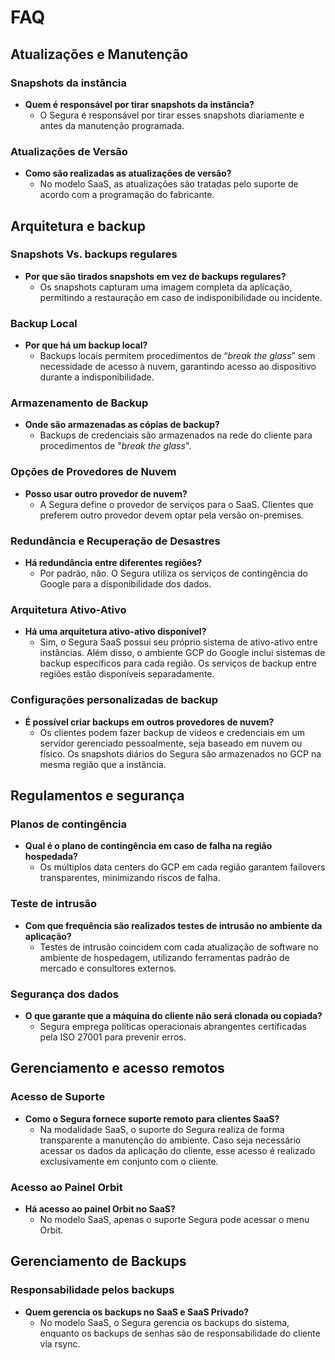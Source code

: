 # FAQ

## Atualizações e Manutenção 

### Snapshots da instância

- **Quem é responsável por tirar snapshots da instância?**   
  - O Segura é responsável por tirar esses snapshots diariamente e antes da manutenção programada.

### Atualizações de Versão 

- **Como são realizadas as atualizações de versão?**   
  - No modelo SaaS, as atualizações são tratadas pelo suporte de acordo com a programação do fabricante.

## Arquitetura e backup 

### Snapshots Vs. backups regulares 

- **Por que são tirados snapshots em vez de backups regulares?**   
  - Os snapshots capturam uma imagem completa da aplicação, permitindo a restauração em caso de indisponibilidade ou incidente.

### Backup Local 

- **Por que há um backup local?**   
  - Backups locais permitem procedimentos de “*break the  glass*” sem necessidade de acesso à nuvem, garantindo acesso ao dispositivo durante a indisponibilidade.

### Armazenamento de Backup 

- **Onde são armazenadas as cópias de backup?**   
  - Backups de credenciais são armazenados na rede do cliente para procedimentos de "*break the glass*".

### Opções de Provedores de Nuvem

- **Posso usar outro provedor de nuvem?**   
  - A Segura define o provedor de serviços para o SaaS. Clientes que preferem outro provedor devem optar pela versão on-premises.

### Redundância e Recuperação de Desastres 

- **Há redundância entre diferentes regiões?**   
  - Por padrão, não. O Segura utiliza os serviços de contingência do Google para a disponibilidade dos dados.

### Arquitetura Ativo-Ativo 

- **Há uma arquitetura ativo-ativo disponível?**   
  - Sim, o Segura SaaS possui seu próprio sistema de ativo-ativo entre instâncias. Além disso, o ambiente GCP do Google inclui sistemas de backup específicos para cada região. Os serviços de backup entre regiões estão disponíveis separadamente.

### Configurações personalizadas de backup

- **É possível criar backups em outros provedores de nuvem?**   
  - Os clientes podem fazer backup de vídeos e credenciais em um servidor gerenciado pessoalmente, seja baseado em nuvem ou físico. Os snapshots diários do Segura são armazenados no GCP na mesma região que a instância.

## Regulamentos e segurança 

### Planos de contingência 

- **Qual é o plano de contingência em caso de falha na região hospedada?**   
  - Os múltiplos data centers do GCP em cada região garantem failovers transparentes, minimizando riscos de falha.

### Teste de intrusão 

- **Com que frequência são realizados testes de intrusão no ambiente da aplicação?**   
  - Testes de intrusão coincidem com cada atualização de software no ambiente de hospedagem, utilizando ferramentas padrão de mercado e consultores externos.

### Segurança dos dados 

- **O que garante que a máquina do cliente não será clonada ou copiada?**   
  - Segura emprega políticas operacionais abrangentes certificadas pela ISO 27001 para prevenir erros.

## Gerenciamento e acesso remotos

### Acesso de Suporte

- **Como o Segura fornece suporte remoto para clientes SaaS?**   
  - Na modalidade SaaS, o suporte do Segura realiza de forma transparente a manutenção do ambiente. Caso seja necessário acessar os dados da aplicação do cliente, esse acesso é realizado exclusivamente em conjunto com o cliente.

### Acesso ao Painel Orbit

- **Há acesso ao painel Orbit no SaaS?**   
  - No modelo SaaS, apenas o suporte Segura pode acessar o menu Orbit.

## Gerenciamento de Backups 

### Responsabilidade pelos backups 

- **Quem gerencia os backups no SaaS e SaaS Privado?**   
  - No modelo SaaS, o Segura gerencia os backups do sistema, enquanto os backups de senhas são de responsabilidade do cliente via rsync.

